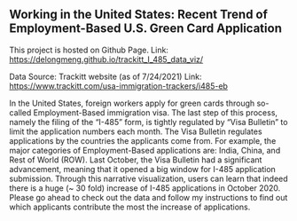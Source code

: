 


## Working in the United States: Recent Trend of Employment-Based U.S. Green Card Application


This project is hosted on Github Page.
Link: https://delongmeng.github.io/trackitt_I_485_data_viz/ 

Data Source: Trackitt website (as of 7/24/2021)
Link: https://www.trackitt.com/usa-immigration-trackers/i485-eb 


In the United States, foreign workers apply for green cards through so-called Employment-Based immigration visa. The last step of this process, namely the filing of the “I-485” form, is tightly regulated by “Visa Bulletin” to limit the application numbers each month. The Visa Bulletin regulates applications by the countries the applicants come from. For example, the major categories of Employment-Based applications are: India, China, and Rest of World (ROW). Last October, the Visa Bulletin had a significant advancement, meaning that it opened a big window for I-485 application submission. Through this narrative visualization, users can learn that indeed there is a huge (~ 30 fold) increase of I-485 applications in October 2020. Please go ahead to check out the data and follow my instructions to find out which applicants contribute the most the increase of applications. 



